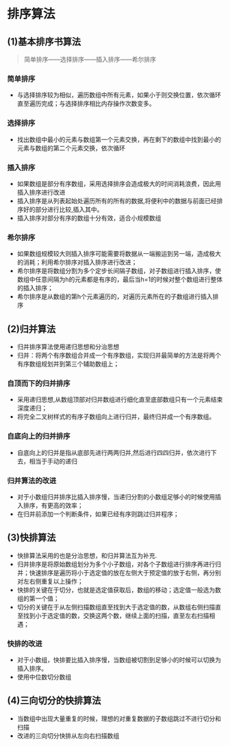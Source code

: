 # 排序算法
## (1)基本排序书算法
> 简单排序——选择排序——插入排序——希尔排序
### 简单排序
- 与选择排序较为相似，遍历数组中所有元素，如果小于则交换位置，依次循环直至遍历完成；与选择排序相比内存操作次数变多。
### 选择排序
- 找出数组中最小的元素与数组第一个元素交换，再在剩下的数组中找到最小的元素与数组的第二个元素交换，依次循环
### 插入排序
- 如果数组是部分有序数组，采用选择排序会造成极大的时间消耗浪费，因此用插入排序进行改进
- 插入排序是从列表起始处遍历所有的所有的数据,将便利中的数据与前面已经排序好的部分进行比较,插入其中。
- 插入排序对部分有序的数组十分有效，适合小规模数组
### 希尔排序
- 如果数组规模较大则插入排序可能需要将数据从一端搬运到另一端，造成极大的消耗；利用希尔排序对插入排序进行改进；
- 希尔排序是将数组分割为多个定步长间隔子数组，对子数组进行插入排序，使数组中任意间隔为h的元素都是有序的，最后当h=1的时候对整个数组进行整体的插入排序；
- 希尔排序是从数组的第h个元素遍历的，对遍历元素所在的子数组进行插入排序
## (2)归并算法
- 归并排序算法使用递归思想和分治思想
- 归并：将两个有序数组合并成一个有序数组，实现归并最简单的方法是将两个有序数组规划并到第三个辅助数组上；
### 自顶而下的归并排序
- 采用递归思想,从数组顶部对归并数组进行细化直至底部数组只有一个元素结束深度递归；
- 将完全二叉树样式的有序子数组向上进行归并，最终归并成一个有序数组。
### 自底向上的归并排序
- 自底向上的归并是指从底部先进行两两归并,然后进行四四归并，依次进行下去，相当于手动的递归
### 归并算法的改进
- 对于小数组归并排序比插入排序慢，当递归分割的小数组足够小的时候使用插入排序，有更高的效率；
- 在归并前添加一个判断条件，如果已经有序则跳过归并程序；
## (3)快排算法
- 快排算法采用的也是分治思想，和归并算法互为补充.
- 归并排序是将原始数组划分为多个小子数组，对各个子数组进行排序再进行归并；快速排序是遍历将小于选定值的放在左侧大于预定值的放于右侧，再分别对左右侧重复以上操作；
- 快排的关键在于切分，也就是选定值获取后，数组的移动；选定值一般选为数组的第一个值；
- 切分的关键在于从左侧扫描数组直至找到大于选定值的数，从数组右侧扫描直至找到小于选定值的数，交换这两个数，继续上面的扫描，直至左右扫描相遇；
### 快排的改进
- 对于小数组，快排要比插入排序慢，当数组被切割到足够小的时候可以切换为插入排序。
- 使用中位数切分数组
## (4)三向切分的快排算法
- 当数组中出现大量重复的时候，理想的对重复数据的子数组跳过不进行切分和扫描
- 改进的三向切分快排从左向右扫描数组